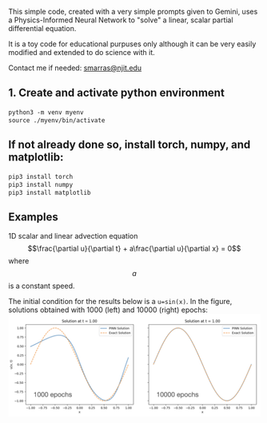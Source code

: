 This simple code, created with a very simple prompts given to Gemini, uses a Physics-Informed Neural Network to "solve" a linear, scalar partial differential equation.

It is a toy code for educational purpuses only although it can be very easily modified and extended to do science with it.

Contact me if needed: smarras@njit.edu

## 1. Create and activate python environment
```
python3 -m venv myenv
source ./myenv/bin/activate
```

## If not already done so, install torch, numpy, and matplotlib:
```
pip3 install torch
pip3 install numpy
pip3 install matplotlib
```

## Examples
1D scalar and linear advection equation
$$\frac{\partial u}{\partial t} + a\frac{\partial u}{\partial x} = 0$$
where $$a$$ is a constant speed.

The initial condition for the results below is a `u=sin(x)`.
In the figure, solutions obtained with 1000 (left) and 10000 (right) epochs:
<img src="assets/PINN-advection-1KVS10Kepochs.png"
     alt="Markdown icon"
     style="float: left; margin-right: 5px;" />
